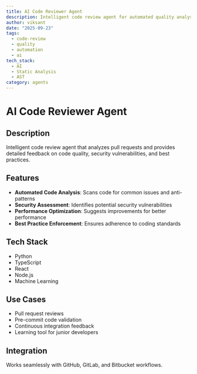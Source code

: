 ```yaml
---
title: AI Code Reviewer Agent
description: Intelligent code review agent for automated quality analysis and suggestions
author: viksant
date: "2025-09-23"
tags:
  - code-review
  - quality
  - automation
  - ai
tech_stack:
  - AI
  - Static Analysis
  - AST
category: agents
---
```


# AI Code Reviewer Agent

## Description
Intelligent code review agent that analyzes pull requests and provides detailed feedback on code quality, security vulnerabilities, and best practices.

## Features
- **Automated Code Analysis**: Scans code for common issues and anti-patterns
- **Security Assessment**: Identifies potential security vulnerabilities
- **Performance Optimization**: Suggests improvements for better performance
- **Best Practice Enforcement**: Ensures adherence to coding standards

## Tech Stack
- Python
- TypeScript
- React
- Node.js
- Machine Learning

## Use Cases
- Pull request reviews
- Pre-commit code validation
- Continuous integration feedback
- Learning tool for junior developers

## Integration
Works seamlessly with GitHub, GitLab, and Bitbucket workflows.